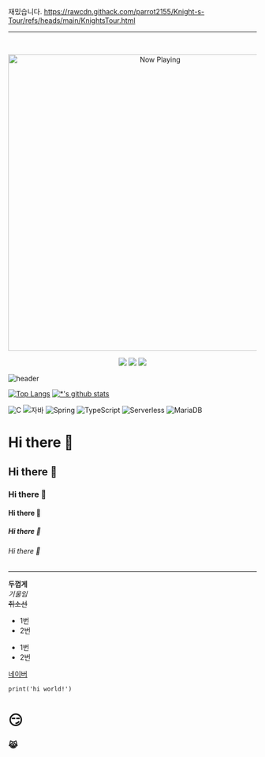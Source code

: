    재밌습니다. https://rawcdn.githack.com/parrot2155/Knight-s-Tour/refs/heads/main/KnightsTour.html
<br>
<hr>
<br>

 
<p align="center">

  <img src="https://github.com/user-attachments/assets/ca01ce08-2eda-41c2-bf92-6fe5d40fae72" alt="Now Playing" width="600"/>
</p>

<p align="center">
  <img src="https://github-readme-stats.vercel.app/api?username=parrot2155&show_icons=true&theme=radical&count_private=true" />
  
  <img src="https://github-readme-streak-stats.herokuapp.com/?user=parrot2155&theme=radical" />
  
  <img src="https://github-readme-stats.vercel.app/api/top-langs/?username=parrot2155&layout=compact&theme=radical" />
</p>

![header](https://capsule-render.vercel.app/api?type=waving&color=auto&height=300&section=header&text=%20Welcome!&fontSize=50)

[![Top Langs](https://github-readme-stats.vercel.app/api/top-langs/?username=parrot2155)](https://github.com/parrot2155/github-readme-stats) [![*'s github stats](https://github-readme-stats.vercel.app/api?username=parrot2155)](https://github.com/parrot2155)

![C](https://img.shields.io/badge/-C-123456?style=flat-square&logo=C&logoColor=black)
![자바](https://img.shields.io/badge/-자바-007396?style=flat&logo=Java&logoColor=ffffff)
![Spring](https://img.shields.io/badge/-Spring-6DB33F?style=for-the-badge&logo=Spring&logoColor=white)
![TypeScript](https://img.shields.io/badge/-TypeScript-3178C6?style=flat-square&logo=TypeScript&logoColor=white)
![Serverless](https://img.shields.io/badge/-Serverless-FD5750?style=flat-square&logo=Serverless&logoColor=magenta)
![MariaDB](https://img.shields.io/badge/-MariaDB-1F305F?style=flat-square&logo=mariadb&logoColor=white)


# Hi there 👋
## Hi there 👋
### Hi there 👋
#### Hi there 👋
##### Hi there 👋
###### Hi there 👋

---
**두껍게** <br>
*기울임* <br>
~~취소선~~  <br>

* 1번
* 2번
- 1번
- 2번

[네이버](www.naver.com)

```
print('hi world!')
```

# 😏<br>
### 😹<br>

